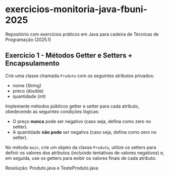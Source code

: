 # exercicios-monitoria-java-fbuni-2025
Repositório com exercícios práticos em Java para cadeira de Técnicas de Programação (2025.1)

## Exercício 1 - Métodos Getter e Setters + Encapsulamento

Crie uma classe chamada `Produto` com os seguintes atributos privados:
- nome (String)
- preco (double)
- quantidade (int)

Implemente métodos públicos getter e setter para cada atributo, obedecendo as seguintes condições lógicas:
- O preço **nunca** pode ser negativo (caso seja, defina como zero no setter).
- A quantidade **não pode** ser negativa (caso seja, defina como zero no setter).

No método `main`, crie um objeto da classe `Produto`, utilize os setters para definir os valores dos atributos (incluindo tentativas de valores negativos) e, em seguida, use os getters para exibir os valores finais de cada atributo.

Resolução: Produto.java e TesteProduto.java
